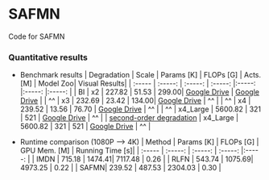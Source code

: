 # SAFMN
Code for SAFMN

### Quantitative results 
  - Benchmark results 
 | Degradation | Scale | Params [K] | FLOPs [G] | Acts. [M] | Model Zoo| Visual Results| 
| :----- | :-----: | :-----: | :-----: |:-----: |:-----: |:-----: |
| BI | x2 | 227.82 | 51.53 | 299.00| [Google Drive]() | [Google Drive]() |
| ^^ | x3 | 232.69 | 23.42 | 134.00| [Google Drive]() | ^^ |
| ^^ | x4 | 239.52 | 13.56 | 76.70 | [Google Drive]() | ^^ |
| ^^ | x4_Large | 5600.82 | 321 | 521 | [Google Drive]() | ^^ |
| [second-order degradation](https://github.com/xinntao/Real-ESRGAN) | x4_Large | 5600.82 | 321 | 521 | [Google Drive]() | ^^ |

  - Runtime comparison (1080P --> 4K)
| Method | Params [K] | FLOPs [G] | GPU Mem. [M] | Running Time [s]|
| :----- | :-----: | :-----: | :-----: |:-----: |
| IMDN | 715.18 | 1474.41| 7117.48 | 0.26 |
| RLFN | 543.74 | 1075.69| 4973.25 | 0.22 |
| SAFMN| 239.52 | 487.53 | 2304.03 | 0.30 |

